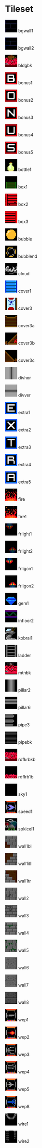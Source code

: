 # Tileset
![bgwall1](../assets/gfx/bgwall1.png) bgwall1

![bgwall2](../assets/gfx/bgwall2.png) bgwall2

![bldgbk](../assets/gfx/bldgbk.png) bldgbk

![bonus1](../assets/gfx/bonus1.png) bonus1

![bonus2](../assets/gfx/bonus2.png) bonus2

![bonus3](../assets/gfx/bonus3.png) bonus3

![bonus4](../assets/gfx/bonus4.png) bonus4

![bonus5](../assets/gfx/bonus5.png) bonus5

![bottle1](../assets/gfx/bottle1.png) bottle1

![box1](../assets/gfx/box1.png) box1

![box2](../assets/gfx/box2.png) box2

![box3](../assets/gfx/box3.png) box3

![bubble](../assets/gfx/bubble.png) bubble

![bubblend](../assets/gfx/bubblend.png) bubblend

![cloud](../assets/gfx/cloud.png) cloud

![cover1](../assets/gfx/cover1.png) cover1

![cover3](../assets/gfx/cover3.png) cover3

![cover3a](../assets/gfx/cover3a.png) cover3a

![cover3b](../assets/gfx/cover3b.png) cover3b

![cover3c](../assets/gfx/cover3c.png) cover3c

![divhor](../assets/gfx/divhor.png) divhor

![divver](../assets/gfx/divver.png) divver

![extra1](../assets/gfx/extra1.png) extra1

![extra2](../assets/gfx/extra2.png) extra2

![extra3](../assets/gfx/extra3.png) extra3

![extra4](../assets/gfx/extra4.png) extra4

![extra5](../assets/gfx/extra5.png) extra5

![fire](../assets/gfx/fire.png) fire

![fire1](../assets/gfx/fire1.png) fire1

![frlight1](../assets/gfx/frlight1.png) frlight1

![frlight2](../assets/gfx/frlight2.png) frlight2

![frligon1](../assets/gfx/frligon1.png) frligon1

![frligon2](../assets/gfx/frligon2.png) frligon2

![gem1](../assets/gfx/gem1.png) gem1

![infloor2](../assets/gfx/infloor2.png) infloor2

![kobral1](../assets/gfx/kobral1.png) kobral1

![ladder](../assets/gfx/ladder.png) ladder

![mtnbk](../assets/gfx/mtnbk.png) mtnbk

![pillar2](../assets/gfx/pillar2.png) pillar2

![pillar6](../assets/gfx/pillar6.png) pillar6

![pipe3](../assets/gfx/pipe3.png) pipe3

![pipebk](../assets/gfx/pipebk.png) pipebk

![rdfkrbkb](../assets/gfx/rdfkrbkb.png) rdfkrbkb

![rdflrb1b](../assets/gfx/rdflrb1b.png) rdflrb1b

![sky1](../assets/gfx/sky1.png) sky1

![speed1](../assets/gfx/speed1.png) speed1

![spklcel1](../assets/gfx/spklcel1.png) spklcel1

![wall1bl](../assets/gfx/wall1bl.png) wall1bl

![wall1itl](../assets/gfx/wall1itl.png) wall1itl

![wall1tr](../assets/gfx/wall1tr.png) wall1tr

![wall2](../assets/gfx/wall2.png) wall2

![wall3](../assets/gfx/wall3.png) wall3

![wall4](../assets/gfx/wall4.png) wall4

![wall5](../assets/gfx/wall5.png) wall5

![wall6](../assets/gfx/wall6.png) wall6

![wall7](../assets/gfx/wall7.png) wall7

![wall8](../assets/gfx/wall8.png) wall8

![wep1](../assets/gfx/wep1.png) wep1

![wep2](../assets/gfx/wep2.png) wep2

![wep3](../assets/gfx/wep3.png) wep3

![wep4](../assets/gfx/wep4.png) wep4

![wep5](../assets/gfx/wep5.png) wep5

![wep8](../assets/gfx/wep8.png) wep8

![wire1](../assets/gfx/wire1.png) wire1

![wire2](../assets/gfx/wire2.png) wire2

